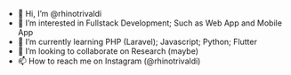 - 👋 Hi, I’m @rhinotrivaldi
- 👀 I’m interested in Fullstack Development; Such as Web App and Mobile App
- 🌱 I’m currently learning PHP (Laravel); Javascript; Python; Flutter
- 💞️ I’m looking to collaborate on Research (maybe)
- 📫 How to reach me on Instagram (@rhinotrivaldi)

<!---
rhinotrivaldi/rhinotrivaldi is a ✨ special ✨ repository because its `README.md` (this file) appears on your GitHub profile.
You can click the Preview link to take a look at your changes.
--->
